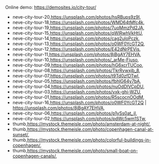 Online demo: https://demosites.io/city-tour/




- neve-city-tour-20,https://unsplash.com/photos/hsRBups9z9I,
- neve-city-tour-18,https://unsplash.com/photos/WMD64tMfc4k,
- neve-city-tour-19,https://unsplash.com/photos/7uoMmzPd2JA,
- neve-city-tour-15,https://unsplash.com/photos/qWlRwhVkHtU,
- neve-city-tour-14,https://unsplash.com/photos/cag2uloPczk,
- neve-city-tour-13,https://unsplash.com/photos/o0WF0YcGT2Q,
- neve-city-tour-12,https://unsplash.com/photos/E42dNrPEVis,
- neve-city-tour-11,https://unsplash.com/photos/8jBgAY7EHVA,
- neve-city-tour-10,https://unsplash.com/photos/_arMe-Fjuso,
- neve-city-tour-09,https://unsplash.com/photos/hG6xcrTUCoo,
- neve-city-tour-08,https://unsplash.com/photos/TkrRvwxjb_8,
- neve-city-tour-07,https://unsplash.com/photos/t9Td0zfDTwI,
- neve-city-tour-05,https://unsplash.com/photos/fbhlG64y7bA,
- neve-city-tour-04,https://unsplash.com/photos/nuOdDlVCpDU,
- neve-city-tour-03,https://unsplash.com/photos/vxk-ghi-WZU,
- neve-city-tour-01,https://unsplash.com/photos/R5scocnOOdM,
- neve-city-tour-16,https://unsplash.com/photos/o0WF0YcGT2Q | https://unsplash.com/photos/8jBgAY7EHVA,
- neve-city-tour-06,https://unsplash.com/photos/p1ySs0at_jI,
- neve-city-tour-02,https://unsplash.com/photos/pdWc5wm1STw,
- thumb,https://mystock.themeisle.com/photo/amsterdam-at-night/,
- thumb,https://mystock.themeisle.com/photo/copenhagen-canal-at-sunset/,
- thumb,https://mystock.themeisle.com/photo/colorful-buildings-in-copenhagen/,
- thumb,https://mystock.themeisle.com/photo/small-boat-on-copenhagen-canals/,